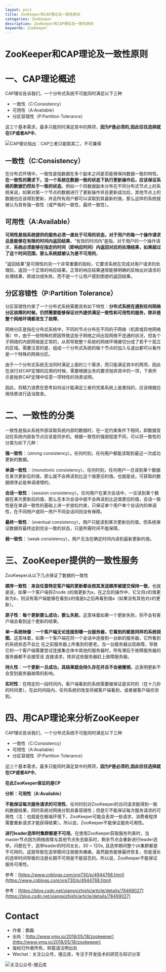 ```yaml
---
layout: post
title: ZooKeeper和CAP理论及一致性原则
categories: ZooKeeper
description: ZooKeeper和CAP理论及一致性原则
keywords: ZooKeeper
---
```


# ZooKeeper和CAP理论及一致性原则
 
# 一、CAP理论概述


CAP理论告诉我们，一个分布式系统不可能同时满足以下三种

- 一致性（C:Consistency）
- 可用性（A:Available）
- 分区容错性（P:Partition Tolerance）

这三个基本需求，最多只能同时满足其中的两项，**因为P是必须的,因此往往选择就在CP或者AP中**。

![CAP理论指出：CAP三者只能取其二，不可兼得](http://www.ymq.io/images/2018/ZooKeeper/1.png)

## 一致性（C:Consistency）

在分布式环境中，一致性是指数据在多个副本之间是否能够保持数据一致的特性。**在一致性的需求下，当一个系统在数据一致的状态下执行更新操作后，应该保证系统的数据仍然处于一致的状态**。例如一个将数据副本分布在不同分布式节点上的系统来说，如果对第一个节点的数据进行了更新操作并且更新成功后，其他节点上的数据也应该得到更新，并且所有用户都可以读取到其最新的值，那么这样的系统就被认为具有强一致性（或严格的一致性，最终一致性）。

## 可用性（A:Available）

**可用性是指系统提供的服务必须一直处于可用的状态，对于用户的每一个操作请求总是能够在有限的时间内返回结果**。“有效的时间内”是指，对于用户的一个操作请求，**系统必须能够在指定的时间（即响应时间）内返回对应的处理结果，如果超过了这个时间范围，那么系统就被认为是不可用的**。

“返回结果”是可用性的另一个非常重要的指标，它要求系统在完成对用户请求的处理后，返回一个正常的响应结果。正常的响应结果通常能够明确的反映出对请求的处理结果，即成功或失败，而不是一个让用户感到困惑的返回结果。

## 分区容错性（P:Partition Tolerance）

分区容错性约束了一个分布式系统需要具有如下特性：**分布式系统在遇到任何网络分区故障的时候，仍然需要能够保证对外提供满足一致性和可用性的服务，除非是整个网络环境都发生了故障**。

网络分区是指在分布式系统中，不同的节点分布在不同的子网络（机房或异地网络等）中，由于一些特殊的原因导致这些子网络之间出现网络不连通的状况，但各个子网络的内部网络是正常的，从而导致整个系统的网络环境被切分成了若干个孤立的区域。需要注意的是，组成一个分布式系统的每个节点的加入与退出都可以看作是一个特殊的网络分区。

由于一个分布式系统无法同时满足上面的三个需求，而只能满足其中的两项，因此在进行对CAP定理的应用的时候，需要根据业务的要求抛弃其中的一项，下表所示是抛弃CAP定理中任意一项特性的场景说明。

因此，将精力浪费在思考如何设计能满足三者的完美系统上是愚钝的，应该根据应用场景进行适当取舍。

# 二、一致性的分类

一致性是指从系统外部读取系统内部的数据时，在一定约束条件下相同，即数据变动在系统内部各节点应该是同步的。根据一致性的强弱程度不同，可以将一致性的分类为如下几种：

**强一致性**：（strong consistency）。任何时刻，任何用户都能读取到最近一次成功更新的数据。

**单调一致性**：（monotonic consistency）。任何时刻，任何用户一旦读到某个数据在某次更新后的值，那么就不会再读到比这个值更旧的值。也就是说，可获取的数据顺序必是单调递增的。

**会话一致性**：（session consistency）。任何用户在某次会话中，一旦读到某个数据在某次更新后的值，那么在本次会话中就不会再读到比这值更旧的值，会话一致性是在单调一致性的基础上进一步放松约束，只保证单个用户单个会话内的单调性，在不同用户或同一用户不同会话间则没有保障。

**最终一致性**：（eventual consistency）。用户只能读到某次更新后的值，但系统保证数据将最终达到完全一致的状态，只是所需时间不能保障。

**弱一致性**：（weak consistency）。用户无法在确定时间内读到最新更新的值。

# 三、ZooKeeper提供的一致性服务

ZooKeeper从以下几点保证了数据的一致性

**顺序一致性**：**来自任意特定客户端的更新都会按其发送顺序被提交保持一致**。也就是说，如果一个客户端将Znode z的值更新为a，在之后的操作中，它又将z的值更新为b，则没有客户端能够在看到z的值是b之后再看到值a（如果没有其他对z的更新）。

**原子性**：**每个更新要么成功，要么失败**。这意味着如果一个更新失败，则不会有客户端会看到这个更新的结果。

**单一系统映像**：**一个客户端无论连接到哪一台服务器，它看到的都是同样的系统视图**。这意味着，如果一个客户端在同一个会话中连接到一台新的服务器，它所看到的系统状态不会比 在之前服务器上所看到的更老。当一台服务器出现故障，导致它的一个客户端需要尝试连接集合体中其他的服务器时，所有滞后于故障服务器的服务器都不会接受该 连接请求，除非这些服务器赶上故障服务器。

**持久性**：**一个更新一旦成功，其结果就会持久存在并且不会被撤销**。这表明更新不会受到服务器故障的影响。

**实时性**：在特定的一段时间内，客户端看到的系统需要被保证是实时的（在十几秒的时间里）。在此时间段内，任何系统的改变将被客户端看到，或者被客户端侦测到。


# 四、用CAP理论来分析ZooKeeper

CAP理论告诉我们，一个分布式系统不可能同时满足以下三种

- 一致性（C:Consistency）
- 可用性（A:Available）
- 分区容错性（P:Partition Tolerance）

这三个基本需求，最多只能同时满足其中的两项，**因为P是必须的,因此往往选择就在CP或者AP中**。

**在此ZooKeeper保证的是CP**

**分析：可用性（A:Available）**

**不能保证每次服务请求的可用性**。任何时刻对ZooKeeper的访问请求能得到一致的数据结果，同时系统对网络分割具备容错性；但是它不能保证每次服务请求的可用性（注：也就是在极端环境下，ZooKeeper可能会丢弃一些请求，消费者程序需要重新请求才能获得结果）。所以说，ZooKeeper不能保证服务可用性。

**进行leader选举时集群都是不可用**。在使用ZooKeeper获取服务列表时，当master节点因为网络故障与其他节点失去联系时，剩余节点会重新进行leader选举。问题在于，选举leader的时间太长，30 ~ 120s, 且选举期间整个zk集群都是不可用的，这就导致在选举期间注册服务瘫痪，虽然服务能够最终恢复，但是漫长的选举时间导致的注册长期不可用是不能容忍的。所以说，ZooKeeper不能保证服务可用性。

参考：[https://www.cnblogs.com/xrq730/p/4944768.html](https://www.cnblogs.com/xrq730/p/4944768.html)

参考：[https://blog.csdn.net/xiangxizhishi/article/details/78469027](https://blog.csdn.net/xiangxizhishi/article/details/78469027)

# Contact

 - 作者：鹏磊  
 - 出处：[http://www.ymq.io/2018/05/18/zookeeper](http://www.ymq.io/2018/05/18/zookeeper)  
 - 版权归作者所有，转载请注明出处
 - Wechat：关注公众号，搜云库，专注于开发技术的研究与知识分享
 
![关注公众号-搜云库](http://www.ymq.io/images/souyunku.png "搜云库")

